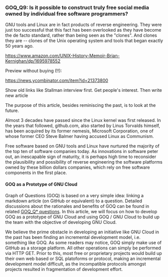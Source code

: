 ### GOQ_Q9: Is it possible to construct truly free social media owned by individual free software programmers?



GNU tools and Linux are in fact products of reverse engineering. They were just too successful that this fact has been overlooked as they have become the de facto standard, rather than being seen as the "clones". And clones they are -- clones of the Unix operating system and tools that began exactly 50 years ago.

https://www.amazon.com/UNIX-History-Memoir-Brian-Kernighan/dp/1695978552

Preview without buying (!!):

https://news.ycombinator.com/item?id=21373800

Show old links like Stallman interview first. Get people's interest. Then write new article

The purpose of this article, besides reminiscing the past, is to look at the future.

Almost 3 decades have passed since the Linux kernel was first released. In the years that followed, github.com, also started by Linus Torvalds himself, has been acquired by its former nemesis, Microsoft Corporation, one of whose former CEO Steve Balmer having accused Linux as Communism.

Free software based on GNU tools and Linux have nurtured the majority of the top ten of software companies today. As innovations in software peter out, an inescapable sign of maturity, it is perhaps high time to reconsider the plausibility and possibility of reverse engineering the software platforms owned by these billion dollars companies, which rely on free software components in the first place.


#### GOQ as a Prototype of GNU Cloud

Graph of Questions (GOQ) is based on a very simple idea: linking a markdown article (on GitHub or equivalent) to a question. Detailed discussions about the rationales and benefits of GOQ can be found in related [GOQ_Q* questions](https://github.com/udexon/GOQ). In this article, we will focus on how to develop GOQ as a prototype of GNU Cloud and using GOQ / GNU Cloud to build up the team with the objective of developing GNU Cloud.

We believe the prime obstacle in developing an initiative like GNU Cloud in the past has been finding an incremental development model, i.e. something like GOQ. As some readers may notice, GOQ simply make use of GitHub as a storage platform. All other operations can simply be performed via HTTP GET. Prior to this, most free or proprietary projects would build up their own web based or SQL platoforms or protocol, making an incremental development model difficult, as the incompatible protocols amongst projects resulted in fragmentation of development effort.
